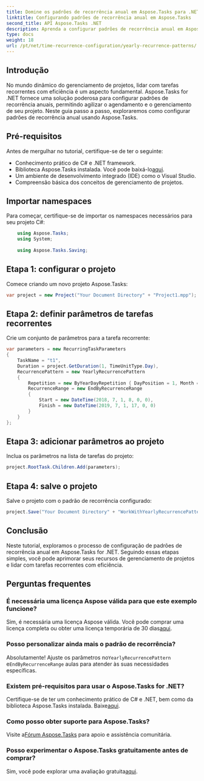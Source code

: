 ```yaml
---
title: Domine os padrões de recorrência anual em Aspose.Tasks para .NET
linktitle: Configurando padrões de recorrência anual em Aspose.Tasks
second_title: API Aspose.Tasks .NET
description: Aprenda a configurar padrões de recorrência anual em Aspose.Tasks for .NET. Aprimore suas habilidades de gerenciamento de projetos com este guia passo a passo.
type: docs
weight: 18
url: /pt/net/time-recurrence-configuration/yearly-recurrence-patterns/
---
```

## Introdução
No mundo dinâmico do gerenciamento de projetos, lidar com tarefas recorrentes com eficiência é um aspecto fundamental. Aspose.Tasks for .NET fornece uma solução poderosa para configurar padrões de recorrência anuais, permitindo agilizar o agendamento e o gerenciamento de seu projeto. Neste guia passo a passo, exploraremos como configurar padrões de recorrência anual usando Aspose.Tasks.
## Pré-requisitos
Antes de mergulhar no tutorial, certifique-se de ter o seguinte:
- Conhecimento prático de C# e .NET framework.
-  Biblioteca Aspose.Tasks instalada. Você pode baixá-lo[aqui](https://releases.aspose.com/tasks/net/).
- Um ambiente de desenvolvimento integrado (IDE) como o Visual Studio.
- Compreensão básica dos conceitos de gerenciamento de projetos.
## Importar namespaces
Para começar, certifique-se de importar os namespaces necessários para seu projeto C#:
```csharp
    using Aspose.Tasks;
    using System;
    
    using Aspose.Tasks.Saving;
```
## Etapa 1: configurar o projeto
Comece criando um novo projeto Aspose.Tasks:
```csharp
var project = new Project("Your Document Directory" + "Project1.mpp");
```
## Etapa 2: definir parâmetros de tarefas recorrentes
Crie um conjunto de parâmetros para a tarefa recorrente:
```csharp
var parameters = new RecurringTaskParameters
{
    TaskName = "t1",
    Duration = project.GetDuration(1, TimeUnitType.Day),
    RecurrencePattern = new YearlyRecurrencePattern
    {
        Repetition = new ByYearDayRepetition { DayPosition = 1, Month = Month.July },
        RecurrenceRange = new EndByRecurrenceRange
        {
            Start = new DateTime(2018, 7, 1, 8, 0, 0),
            Finish = new DateTime(2019, 7, 1, 17, 0, 0)
        }
    }
};
```
## Etapa 3: adicionar parâmetros ao projeto
Inclua os parâmetros na lista de tarefas do projeto:
```csharp
project.RootTask.Children.Add(parameters);
```
## Etapa 4: salve o projeto
Salve o projeto com o padrão de recorrência configurado:
```csharp
project.Save("Your Document Directory" + "WorkWithYearlyRecurrencePattern_out.mpp", SaveFileFormat.Mpp);
```
## Conclusão
Neste tutorial, exploramos o processo de configuração de padrões de recorrência anual em Aspose.Tasks for .NET. Seguindo essas etapas simples, você pode aprimorar seus recursos de gerenciamento de projetos e lidar com tarefas recorrentes com eficiência.
## Perguntas frequentes
### É necessária uma licença Aspose válida para que este exemplo funcione?
 Sim, é necessária uma licença Aspose válida. Você pode comprar uma licença completa ou obter uma licença temporária de 30 dias[aqui](https://purchase.aspose.com/temporary-license/).
### Posso personalizar ainda mais o padrão de recorrência?
 Absolutamente! Ajuste os parâmetros no`YearlyRecurrencePattern` e`EndByRecurrenceRange` aulas para atender às suas necessidades específicas.
### Existem pré-requisitos para usar o Aspose.Tasks for .NET?
 Certifique-se de ter um conhecimento prático de C# e .NET, bem como da biblioteca Aspose.Tasks instalada. Baixe[aqui](https://releases.aspose.com/tasks/net/).
### Como posso obter suporte para Aspose.Tasks?
 Visite a[Fórum Aspose.Tasks](https://forum.aspose.com/c/tasks/15) para apoio e assistência comunitária.
### Posso experimentar o Aspose.Tasks gratuitamente antes de comprar?
 Sim, você pode explorar uma avaliação gratuita[aqui](https://releases.aspose.com/).